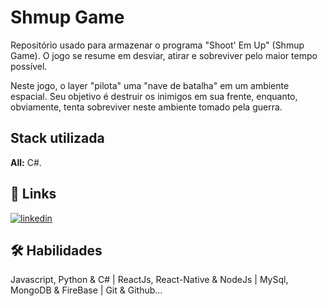 
# Shmup Game

Repositório usado para armazenar o programa "Shoot' Em Up" (Shmup Game). O jogo se resume em desviar, atirar e sobreviver pelo maior tempo possível.

Neste jogo, o layer "pilota" uma "nave de batalha" em um ambiente espacial. Seu objetivo é destruir os inimigos em sua frente, enquanto, obviamente, tenta sobreviver neste ambiente tomado pela guerra.
## Stack utilizada

**All:** C#.


## 🔗 Links
[![linkedin](https://img.shields.io/badge/linkedin-0A66C2?style=for-the-badge&logo=linkedin&logoColor=white)](https://www.linkedin.com/in/jhonnysantosvm/)


## 🛠 Habilidades
Javascript, Python & C# | ReactJs, React-Native & NodeJs | MySql, MongoDB & FireBase | Git & Github...